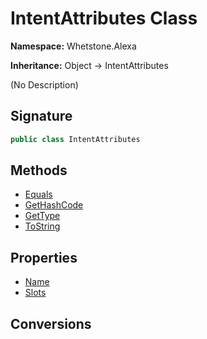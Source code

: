 # IntentAttributes Class
**Namespace:** Whetstone.Alexa

**Inheritance:** Object → IntentAttributes

(No Description)

## Signature
```csharp
public class IntentAttributes
```
## Methods
- [Equals](IntentAttributes/Equals.md)
- [GetHashCode](IntentAttributes/GetHashCode.md)
- [GetType](IntentAttributes/GetType.md)
- [ToString](IntentAttributes/ToString.md)
## Properties
- [Name](IntentAttributes/Name.md)
- [Slots](IntentAttributes/Slots.md)
## Conversions
